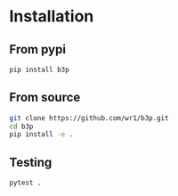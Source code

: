 # Installation

## From pypi 

```bash
pip install b3p
```

## From source

```bash
git clone https://github.com/wr1/b3p.git
cd b3p
pip install -e .
```

## Testing

```bash
pytest . 
```

